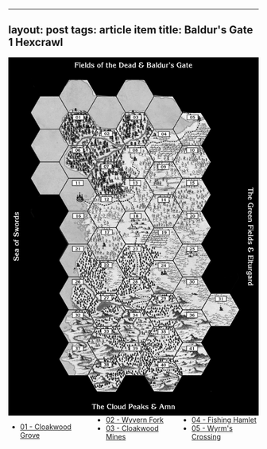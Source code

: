 <head>
<style> 
.newspaper {
  column-count: 3;
}
</style>

---
layout: post
tags: article item
title: Baldur's Gate 1 Hexcrawl
---

</head>

<body>



<img align="center" width=600px src="/images/Hexes/BGHex_blank.png">

<div class="newspaper">

- [01 - Cloakwood Grove](/pages/BaldurHex/01-CloakwoodGrove)
- [02 - Wyvern Fork](/pages/BaldurHex/02-WyvernFork)
- [03 - Cloakwood Mines](/pages/BaldurHex/03-CloakwoodMines)
- [04 - Fishing Hamlet](/pages/BaldurHex/04-FishingHamlet)
- [05 - Wyrm's Crossing](/pages/BaldurHex/05-WyrmsCrossing)
</div>
</body>
